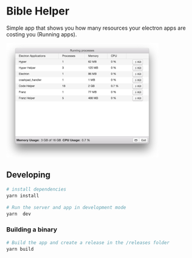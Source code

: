 # Bible Helper

Simple app that shows you how many resources your electron apps are costing you (Running apps).

<img src="screenshot.png" width="400"/>


## Developing

````bash
# install dependencies
yarn install
````

```bash
# Run the server and app in development mode
yarn  dev
```

### Building a binary
``` bash
# Build the app and create a release in the /releases folder
yarn build
